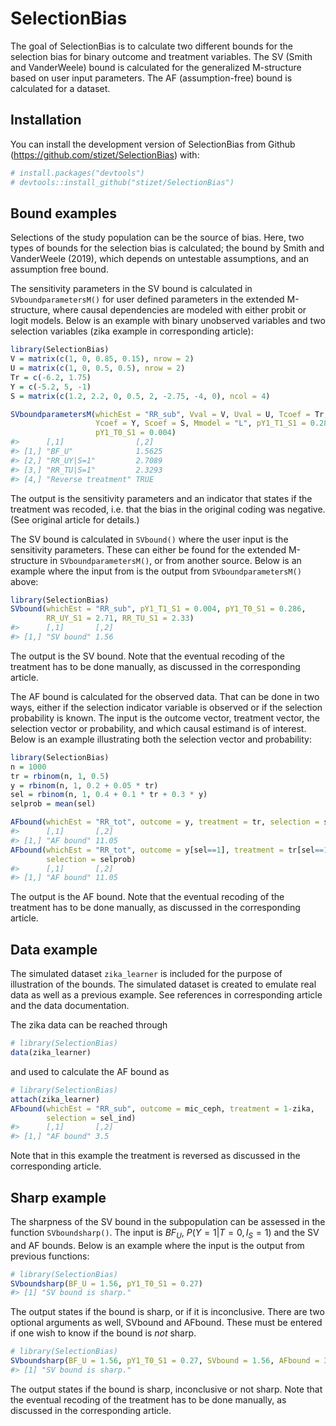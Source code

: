 
<!-- README.md is generated from README.Rmd. Please edit that file -->

# SelectionBias

<!-- badges: start -->
<!-- badges: end -->

The goal of SelectionBias is to calculate two different bounds for the
selection bias for binary outcome and treatment variables. The SV (Smith
and VanderWeele) bound is calculated for the generalized M-structure
based on user input parameters. The AF (assumption-free) bound is
calculated for a dataset.

## Installation

You can install the development version of SelectionBias from Github
(<https://github.com/stizet/SelectionBias>) with:

``` r
# install.packages("devtools") 
# devtools::install_github("stizet/SelectionBias")
```

## Bound examples

Selections of the study population can be the source of bias. Here, two
types of bounds for the selection bias is calculated; the bound by Smith
and VanderWeele (2019), which depends on untestable assumptions, and an
assumption free bound.

The sensitivity parameters in the SV bound is calculated in
`SVboundparametersM()` for user defined parameters in the extended
M-structure, where causal dependencies are modeled with either probit or
logit models. Below is an example with binary unobserved variables and
two selection variables (zika example in corresponding article):

``` r
library(SelectionBias)
V = matrix(c(1, 0, 0.85, 0.15), nrow = 2)
U = matrix(c(1, 0, 0.5, 0.5), nrow = 2)
Tr = c(-6.2, 1.75)
Y = c(-5.2, 5, -1)
S = matrix(c(1.2, 2.2, 0, 0.5, 2, -2.75, -4, 0), ncol = 4)

SVboundparametersM(whichEst = "RR_sub", Vval = V, Uval = U, Tcoef = Tr,
                   Ycoef = Y, Scoef = S, Mmodel = "L", pY1_T1_S1 = 0.286,
                   pY1_T0_S1 = 0.004)
#>      [,1]                [,2]  
#> [1,] "BF_U"              1.5625
#> [2,] "RR_UY|S=1"         2.7089
#> [3,] "RR_TU|S=1"         2.3293
#> [4,] "Reverse treatment" TRUE
```

The output is the sensitivity parameters and an indicator that states if
the treatment was recoded, i.e. that the bias in the original coding was
negative. (See original article for details.)

The SV bound is calculated in `SVbound()` where the user input is the
sensitivity parameters. These can either be found for the extended
M-structure in `SVboundparametersM()`, or from another source. Below is
an example where the input from is the output from
`SVboundparametersM()` above:

``` r
library(SelectionBias)
SVbound(whichEst = "RR_sub", pY1_T1_S1 = 0.004, pY1_T0_S1 = 0.286,
        RR_UY_S1 = 2.71, RR_TU_S1 = 2.33)
#>      [,1]       [,2]
#> [1,] "SV bound" 1.56
```

The output is the SV bound. Note that the eventual recoding of the
treatment has to be done manually, as discussed in the corresponding
article.

The AF bound is calculated for the observed data. That can be done in
two ways, either if the selection indicator variable is observed or if
the selection probability is known. The input is the outcome vector,
treatment vector, the selection vector or probability, and which causal
estimand is of interest. Below is an example illustrating both the
selection vector and probability:

``` r
library(SelectionBias)
n = 1000
tr = rbinom(n, 1, 0.5)
y = rbinom(n, 1, 0.2 + 0.05 * tr)
sel = rbinom(n, 1, 0.4 + 0.1 * tr + 0.3 * y)
selprob = mean(sel)

AFbound(whichEst = "RR_tot", outcome = y, treatment = tr, selection = sel)
#>      [,1]       [,2] 
#> [1,] "AF bound" 11.05
AFbound(whichEst = "RR_tot", outcome = y[sel==1], treatment = tr[sel==1],
        selection = selprob)
#>      [,1]       [,2] 
#> [1,] "AF bound" 11.05
```

The output is the AF bound. Note that the eventual recoding of the
treatment has to be done manually, as discussed in the corresponding
article.

## Data example

The simulated dataset `zika_learner` is included for the purpose of
illustration of the bounds. The simulated dataset is created to emulate
real data as well as a previous example. See references in corresponding
article and the data documentation.

The zika data can be reached through

``` r
# library(SelectionBias)
data(zika_learner)
```

and used to calculate the AF bound as

``` r
# library(SelectionBias)
attach(zika_learner)
AFbound(whichEst = "RR_sub", outcome = mic_ceph, treatment = 1-zika,
        selection = sel_ind)
#>      [,1]       [,2]
#> [1,] "AF bound" 3.5
```

Note that in this example the treatment is reversed as discussed in the
corresponding article.

## Sharp example

The sharpness of the SV bound in the subpopulation can be assessed in
the function `SVboundsharp()`. The input is $BF_U$, $P(Y=1|T=0,I_S=1)$
and the SV and AF bounds. Below is an example where the input is the
output from previous functions:

``` r
# library(SelectionBias)
SVboundsharp(BF_U = 1.56, pY1_T0_S1 = 0.27)
#> [1] "SV bound is sharp."
```

The output states if the bound is sharp, or if it is inconclusive. There
are two optional arguments as well, SVbound and AFbound. These must be
entered if one wish to know if the bound is *not* sharp.

``` r
# library(SelectionBias)
SVboundsharp(BF_U = 1.56, pY1_T0_S1 = 0.27, SVbound = 1.56, AFbound = 3.5)
#> [1] "SV bound is sharp."
```

The output states if the bound is sharp, inconclusive or not sharp. Note
that the eventual recoding of the treatment has to be done manually, as
discussed in the corresponding article.
